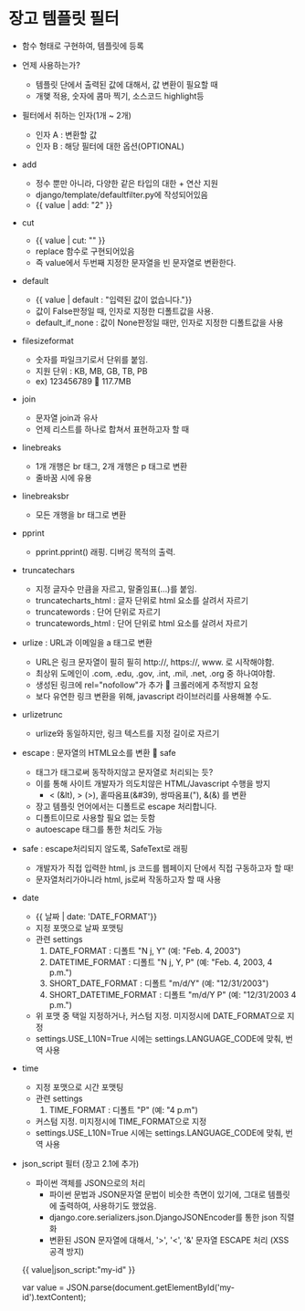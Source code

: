# 장고 템플릿 필터

- 함수 형태로 구현하여, 템플릿에 등록
- 언제 사용하는가?
    - 템플릿 단에서 출력된 값에 대해서, 값 변환이 필요할 때
    - 개햊 적용, 숫자에 콤마 찍기, 소스코드 highlight등
- 필터에서 취하는 인자(1개 ~ 2개)
    - 인자 A : 변환할 값
    - 인자 B : 해당 필터에 대한 옵션(OPTIONAL)
    
- add
    - 정수 뿐만 아니라, 다양한 같은 타입의 대한 + 연산 지원
    - django/template/defaultfilter.py에 작성되어있음
    - {{ value | add: "2" }}
    
- cut
    - {{ value | cut: "" }}
    - replace 함수로 구현되어있음
    - 즉 value에서 두번째 지정한 문자열을 빈 문자열로 변환한다.

- default
    - {{ value | default : "입력된 값이 없습니다."}}
    - 값이 False판정일 때, 인자로 지정한 디폴트값을 사용.
    - default_if_none : 값이 None판정일 때만, 인자로 지정한 디폴트값을 사용

- filesizeformat
    - 숫자를 파일크기로서 단위를 붙임.
    - 지원 단위 : KB, MB, GB, TB, PB
    - ex) 123456789  117.7MB

- join
    - 문자열 join과 유사
    - 언제 리스트를 하나로 합쳐서 표현하고자 할 때
    
- linebreaks
    - 1개 개행은 br 태그, 2개 개행은 p 태그로 변환
    - 줄바꿈 시에 유용
    
- linebreaksbr
    - 모든 개행을 br 태그로 변환

- pprint
    - pprint.pprint() 래핑. 디버깅 목적의 출력.

- truncatechars
    - 지정 글자수 만큼을 자르고, 말줄임표(…)를 붙임.
    - truncatecharts_html : 글자 단위로 html 요소를 살려서 자르기
    - truncatewords : 단어 단위로 자르기
    - truncatewords_html : 단어 단위로 html 요소를 살려서 자르기
    
- urlize : URL과 이메일을 a 태그로 변환
    - URL은 링크 문자열이 필히 필히 http://, https://, www. 로 시작해야함.
    - 최상위 도메인이 .com, .edu, .gov, .int, .mil, .net, .org 중 하나여야함.
    - 생성된 링크에 rel="nofollow"가 추가  크롤러에게 추적방지 요청
    - 보다 유연한 링크 변환을 위해, javascript 라이브러리를 사용해볼 수도.

- urlizetrunc
    - urlize와 동일하지만, 링크 텍스트를 지정 길이로 자르기
    
- escape : 문자열의 HTML요소를 변환  safe
    - 태그가 태그로써 동작하지않고 문자열로 처리되는 듯?
    - 이를 통해 사이트 개발자가 의도치않은 HTML/Javascript 수행을 방지
        - < (&lt), > (&gt;), 홑따옴표(&#39), 쌍따옴표(&quot;), &(&amp;) 를 변환
    - 장고 템플릿 언어에서는 디폴트로 escape 처리합니다.
    - 디폴트이므로 사용할 필요 없는 듯함
    - autoescape 태그를 통한 처리도 가능

- safe : escape처리되지 않도록, SafeText로 래핑
    - 개발자가 직접 입력한 html, js 코드를 웹페이지 단에서 직접 구동하고자 할 때!
    - 문자열처리가아니라 html, js로써 작동하고자 할 때 사용

- date
    - {{ 날짜 | date: 'DATE_FORMAT'}}
    - 지정 포맷으로 날짜 포맷팅
    - 관련 settings
        1. DATE_FORMAT : 디폴트 "N j, Y" (예: "Feb. 4, 2003")
        2. DATETIME_FORMAT : 디폴트 "N j, Y, P" (예: "Feb. 4, 2003, 4 p.m.")
        3. SHORT_DATE_FORMAT : 디폴트 "m/d/Y" (예: "12/31/2003")
        4. SHORT_DATETIME_FORMAT : 디폴트 "m/d/Y P" (예: "12/31/2003 4 p.m.")
    - 위 포맷 중 택일 지정하거나, 커스텀 지정. 미지정시에 DATE_FORMAT으로 지정
    - settings.USE_L10N=True 시에는 settings.LANGUAGE_CODE에 맞춰, 번역 사용
    
- time
    - 지정 포맷으로 시간 포맷팅
    - 관련 settings
        1. TIME_FORMAT : 디폴트 "P" (예: "4 p.m")
    - 커스텀 지정. 미지정시에 TIME_FORMAT으로 지정
    - settings.USE_L10N=True 시에는 settings.LANGUAGE_CODE에 맞춰, 번역 사용
    
- json_script 필터 (장고 2.1에 추가)
    - 파이썬 객체를 JSON으로의 처리
        - 파이썬 문법과 JSON문자열 문법이 비슷한 측면이 있기에, 그대로 템플릿에 출력하여, 사용하기도 했었음.
        - django.core.serializers.json.DjangoJSONEncoder를 통한 json 직렬화
        - 변환된 JSON 문자열에 대해서, '>', '<', '&' 문자열 ESCAPE 처리 (XSS
        공격 방지)
    
    
    {{ value|json_script:"my-id" }}
    <script id="my-id" type="application/json">{"hello": "world"}</script>
    var value = JSON.parse(document.getElementById('my-id').textContent);
